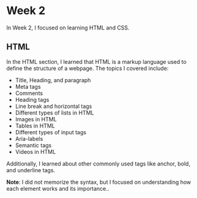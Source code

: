 # Week 2

In Week 2, I focused on learning HTML and CSS.
## HTML
In the HTML section, I learned that HTML is a markup language used to define the structure of a webpage.
The topics I covered include: 
- Title, Heading, and paragraph
- Meta tags
- Comments
- Heading tags
- Line break and horizontal tags
- Different types of lists in HTML
- Images in HTML
- Tables in HTML
- Different types of input tags
- Aria-labels
- Semantic tags 
- Videos in HTML

Additionally, I  learned about other commonly used tags like anchor, bold, and underline tags.

**Note**: I did not memorize the syntax, but I focused on understanding how each element works and its importance..